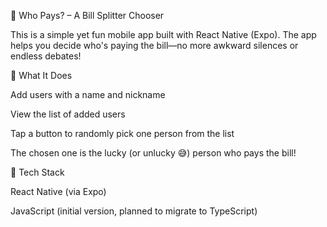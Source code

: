 💸 Who Pays? – A Bill Splitter Chooser

This is a simple yet fun mobile app built with React Native (Expo). The app helps you decide who's paying the bill—no more awkward silences or endless debates!

📱 What It Does

Add users with a name and nickname

View the list of added users

Tap a button to randomly pick one person from the list

The chosen one is the lucky (or unlucky 😅) person who pays the bill!


🔧 Tech Stack

React Native (via Expo)

JavaScript (initial version, planned to migrate to TypeScript)
